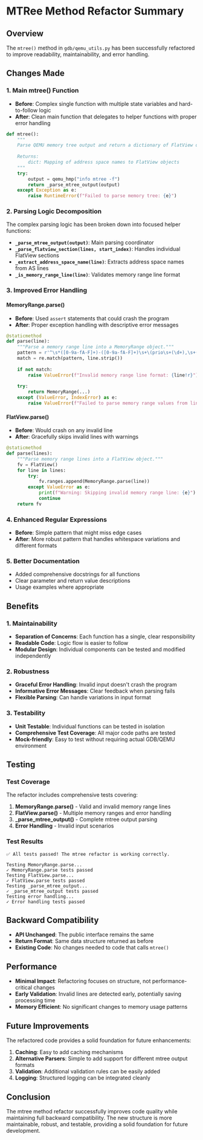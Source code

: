 # MTRee Method Refactor Summary

## Overview
The `mtree()` method in `gdb/qemu_utils.py` has been successfully refactored to improve readability, maintainability, and error handling.

## Changes Made

### 1. Main mtree() Function
- **Before**: Complex single function with multiple state variables and hard-to-follow logic
- **After**: Clean main function that delegates to helper functions with proper error handling

```python
def mtree():
    """
    Parse QEMU memory tree output and return a dictionary of FlatView objects.
    
    Returns:
        dict: Mapping of address space names to FlatView objects
    """
    try:
        output = qemu_hmp("info mtree -f")
        return _parse_mtree_output(output)
    except Exception as e:
        raise RuntimeError(f"Failed to parse memory tree: {e}")
```

### 2. Parsing Logic Decomposition
The complex parsing logic has been broken down into focused helper functions:

- **`_parse_mtree_output(output)`**: Main parsing coordinator
- **`_parse_flatview_section(lines, start_index)`**: Handles individual FlatView sections
- **`_extract_address_space_name(line)`**: Extracts address space names from AS lines
- **`_is_memory_range_line(line)`**: Validates memory range line format

### 3. Improved Error Handling

#### MemoryRange.parse()
- **Before**: Used `assert` statements that could crash the program
- **After**: Proper exception handling with descriptive error messages

```python
@staticmethod
def parse(line):
    """Parse a memory range line into a MemoryRange object."""
    pattern = r'^\s*([0-9a-fA-F]+)-([0-9a-fA-F]+)\s+\(prio\s+(\d+),\s+([^)]+)\):\s+(\S+)'
    match = re.match(pattern, line.strip())
    
    if not match:
        raise ValueError(f"Invalid memory range line format: {line!r}")
    
    try:
        return MemoryRange(...)
    except (ValueError, IndexError) as e:
        raise ValueError(f"Failed to parse memory range values from line {line!r}: {e}")
```

#### FlatView.parse()
- **Before**: Would crash on any invalid line
- **After**: Gracefully skips invalid lines with warnings

```python
@staticmethod
def parse(lines):
    """Parse memory range lines into a FlatView object."""
    fv = FlatView()
    for line in lines:
        try:
            fv.ranges.append(MemoryRange.parse(line))
        except ValueError as e:
            print(f"Warning: Skipping invalid memory range line: {e}")
            continue
    return fv
```

### 4. Enhanced Regular Expressions
- **Before**: Simple pattern that might miss edge cases
- **After**: More robust pattern that handles whitespace variations and different formats

### 5. Better Documentation
- Added comprehensive docstrings for all functions
- Clear parameter and return value descriptions
- Usage examples where appropriate

## Benefits

### 1. Maintainability
- **Separation of Concerns**: Each function has a single, clear responsibility
- **Readable Code**: Logic flow is easier to follow
- **Modular Design**: Individual components can be tested and modified independently

### 2. Robustness
- **Graceful Error Handling**: Invalid input doesn't crash the program
- **Informative Error Messages**: Clear feedback when parsing fails
- **Flexible Parsing**: Can handle variations in input format

### 3. Testability
- **Unit Testable**: Individual functions can be tested in isolation
- **Comprehensive Test Coverage**: All major code paths are tested
- **Mock-friendly**: Easy to test without requiring actual GDB/QEMU environment

## Testing

### Test Coverage
The refactor includes comprehensive tests covering:

1. **MemoryRange.parse()** - Valid and invalid memory range lines
2. **FlatView.parse()** - Multiple memory ranges and error handling
3. **_parse_mtree_output()** - Complete mtree output parsing
4. **Error Handling** - Invalid input scenarios

### Test Results
```
✅ All tests passed! The mtree refactor is working correctly.

Testing MemoryRange.parse...
✓ MemoryRange.parse tests passed
Testing FlatView.parse...
✓ FlatView.parse tests passed
Testing _parse_mtree_output...
✓ _parse_mtree_output tests passed
Testing error handling...
✓ Error handling tests passed
```

## Backward Compatibility
- **API Unchanged**: The public interface remains the same
- **Return Format**: Same data structure returned as before
- **Existing Code**: No changes needed to code that calls `mtree()`

## Performance
- **Minimal Impact**: Refactoring focuses on structure, not performance-critical changes
- **Early Validation**: Invalid lines are detected early, potentially saving processing time
- **Memory Efficient**: No significant changes to memory usage patterns

## Future Improvements
The refactored code provides a solid foundation for future enhancements:

1. **Caching**: Easy to add caching mechanisms
2. **Alternative Parsers**: Simple to add support for different mtree output formats
3. **Validation**: Additional validation rules can be easily added
4. **Logging**: Structured logging can be integrated cleanly

## Conclusion
The mtree method refactor successfully improves code quality while maintaining full backward compatibility. The new structure is more maintainable, robust, and testable, providing a solid foundation for future development.
